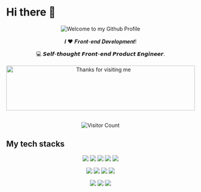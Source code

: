 # Hi there 👋
<div align="center">
  <img src="https://github.com/BrunnerLivio/brunnerlivio/blob/master/images/welcome.png?raw=true" style="max-width: 100%;" alt="Welcome to my Github Profile" />
  <br />
  <br />
  𝑰 ❤️ 𝑭𝒓𝒐𝒏𝒕-𝒆𝒏𝒅 𝑫𝒆𝒗𝒆𝒍𝒐𝒑𝒎𝒆𝒏𝒕!

:computer: 𝙎𝙚𝙡𝙛-𝙩𝙝𝙤𝙪𝙜𝙝𝙩 𝙁𝙧𝙤𝙣𝙩-𝙚𝙣𝙙 𝙋𝙧𝙤𝙙𝙪𝙘𝙩 𝙀𝙣𝙜𝙞𝙣𝙚𝙚𝙧.
  <br />
  <br />
  <img height="120" alt="Thanks for visiting me" width="100%" src="https://raw.githubusercontent.com/BrunnerLivio/brunnerlivio/master/images/marquee.svg" />
  <br />
  <br />
  
  ![Visitor Count](https://profile-counter.glitch.me/Cheeze-Man/count.svg)
  
</div>

## My tech stacks
<p align="center">
  <img  src="https://readme-components.vercel.app/api?component=logo&fill=black&logo=html5&svgfill=f06629">
  <img  src="https://readme-components.vercel.app/api?component=logo&fill=black&logo=CSS3&svgfill=028dd1">
  <img  src="https://readme-components.vercel.app/api?component=logo&fill=black&logo=javascript&svgfill=f6df1c">
  <img  src="https://readme-components.vercel.app/api?component=logo&fill=black&logo=typescript&svgfill=028dd1">
  <img  src="https://readme-components.vercel.app/api?component=logo&fill=black&logo=sass&svgfill=cd6799">
</p>

<p align="center">
  <img  src="https://readme-components.vercel.app/api?component=logo&fill=black&logo=Next.js&svgfill=white">
  <img  src="https://readme-components.vercel.app/api?component=logo&fill=black&logo=react&animation=spin&svgfill=15d8fe">
  <img  src="https://readme-components.vercel.app/api?component=logo&fill=black&logo=reactrouter&svgfill=d10a22">
  <img  src="https://readme-components.vercel.app/api?component=logo&fill=black&logo=React-Query&svgfill=f05639">
</p>

<p align="center">
  <img  src="https://readme-components.vercel.app/api?component=logo&fill=black&logo=Axios&svgfill=f05639">
  <img  src="https://readme-components.vercel.app/api?component=logo&fill=black&logo=git&svgfill=f05639">
  <img  src="https://readme-components.vercel.app/api?component=logo&fill=black&logo=github">
<!--   <img  src="https://readme-components.vercel.app/api?component=logo&fill=black&logo=figma&svgfill=ffffff"> -->
</p>
